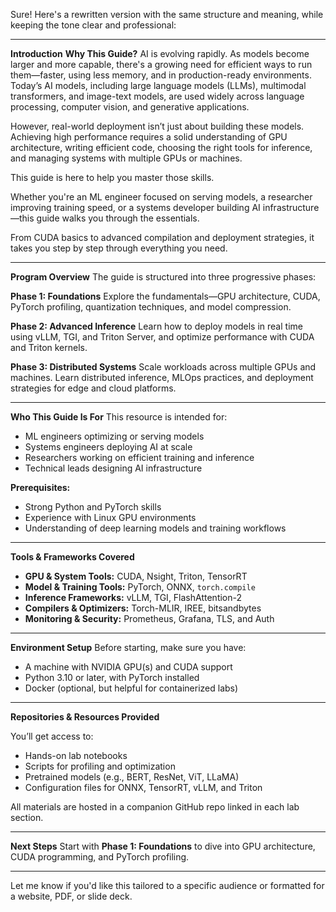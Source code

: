Sure! Here's a rewritten version with the same structure and meaning, while keeping the tone clear and professional:

---

**Introduction**
**Why This Guide?**
AI is evolving rapidly. As models become larger and more capable, there's a growing need for efficient ways to run them—faster, using less memory, and in production-ready environments. Today’s AI models, including large language models (LLMs), multimodal transformers, and image-text models, are used widely across language processing, computer vision, and generative applications.

However, real-world deployment isn’t just about building these models. Achieving high performance requires a solid understanding of GPU architecture, writing efficient code, choosing the right tools for inference, and managing systems with multiple GPUs or machines.

This guide is here to help you master those skills.

Whether you're an ML engineer focused on serving models, a researcher improving training speed, or a systems developer building AI infrastructure—this guide walks you through the essentials.

From CUDA basics to advanced compilation and deployment strategies, it takes you step by step through everything you need.

---

**Program Overview**
The guide is structured into three progressive phases:

**Phase 1: Foundations**
Explore the fundamentals—GPU architecture, CUDA, PyTorch profiling, quantization techniques, and model compression.

**Phase 2: Advanced Inference**
Learn how to deploy models in real time using vLLM, TGI, and Triton Server, and optimize performance with CUDA and Triton kernels.

**Phase 3: Distributed Systems**
Scale workloads across multiple GPUs and machines. Learn distributed inference, MLOps practices, and deployment strategies for edge and cloud platforms.

---

**Who This Guide Is For**
This resource is intended for:

* ML engineers optimizing or serving models
* Systems engineers deploying AI at scale
* Researchers working on efficient training and inference
* Technical leads designing AI infrastructure

**Prerequisites:**

* Strong Python and PyTorch skills
* Experience with Linux GPU environments
* Understanding of deep learning models and training workflows

---

**Tools & Frameworks Covered**

* **GPU & System Tools:** CUDA, Nsight, Triton, TensorRT
* **Model & Training Tools:** PyTorch, ONNX, `torch.compile`
* **Inference Frameworks:** vLLM, TGI, FlashAttention-2
* **Compilers & Optimizers:** Torch-MLIR, IREE, bitsandbytes
* **Monitoring & Security:** Prometheus, Grafana, TLS, and Auth

---

**Environment Setup**
Before starting, make sure you have:

* A machine with NVIDIA GPU(s) and CUDA support
* Python 3.10 or later, with PyTorch installed
* Docker (optional, but helpful for containerized labs)

---

**Repositories & Resources Provided**

You’ll get access to:

* Hands-on lab notebooks
* Scripts for profiling and optimization
* Pretrained models (e.g., BERT, ResNet, ViT, LLaMA)
* Configuration files for ONNX, TensorRT, vLLM, and Triton

All materials are hosted in a companion GitHub repo linked in each lab section.

---

**Next Steps**
Start with **Phase 1: Foundations** to dive into GPU architecture, CUDA programming, and PyTorch profiling.

---

Let me know if you'd like this tailored to a specific audience or formatted for a website, PDF, or slide deck.
